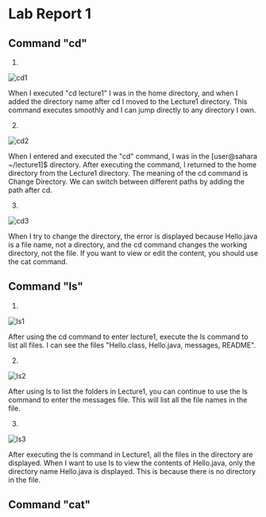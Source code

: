 # Lab Report 1

## Command "cd"

1.

![cd1](https://github.com/AdamMa2000/cse15l-lab-reports/assets/86699770/0de7c38c-6038-4594-ae08-171c500c290c)


When I executed "cd lecture1" I was in the home directory, and when I added the directory name after cd I moved to the Lecture1 directory. This command executes smoothly and I can jump directly to any directory I own.

2.

![cd2](https://github.com/AdamMa2000/cse15l-lab-reports/assets/86699770/b8930568-029f-47bd-ba84-bcb063582493)

When I entered and executed the "cd" command, I was in the [user@sahara ~/lecture1]$ directory. After executing the command, I returned to the home directory from the Lecture1 directory. The meaning of the cd command is Change Directory. We can switch between different paths by adding the path after cd.

3.

![cd3](https://github.com/AdamMa2000/cse15l-lab-reports/assets/86699770/c8beb5bd-cf43-42e8-be79-4585f865a0a6)

When I try to change the directory, the error is displayed because Hello.java is a file name, not a directory, and the cd command changes the working directory, not the file. If you want to view or edit the content, you should use the cat command.

## Command "ls"

1.

![ls1](https://github.com/AdamMa2000/cse15l-lab-reports/assets/86699770/3bc806b3-8fd4-4393-9f7e-6ae1629c21fb)

After using the cd command to enter lecture1, execute the ls command to list all files. I can see the files "Hello.class, Hello.java, messages, README".

2.

![ls2](https://github.com/AdamMa2000/cse15l-lab-reports/assets/86699770/af8c0076-6e78-431e-823a-76ed9fbac701)

After using ls to list the folders in Lecture1, you can continue to use the ls command to enter the messages file. This will list all the file names in the file.

3.

![ls3](https://github.com/AdamMa2000/cse15l-lab-reports/assets/86699770/4e23eed3-4f0c-48e7-b02f-27cc29138617)


After executing the ls command in Lecture1, all the files in the directory are displayed. When I want to use ls to view the contents of Hello.java, only the directory name Hello.java is displayed. This is because there is no directory in the file.

## Command "cat"
